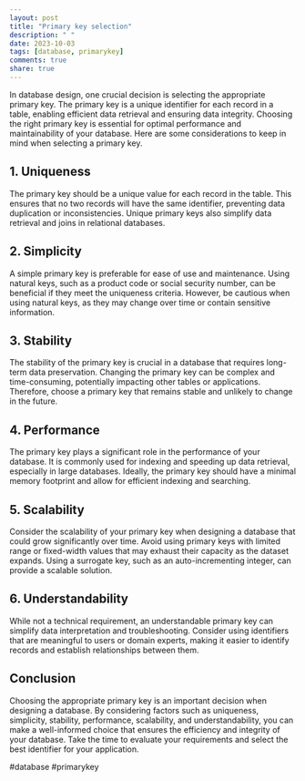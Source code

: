 ```yaml
---
layout: post
title: "Primary key selection"
description: " "
date: 2023-10-03
tags: [database, primarykey]
comments: true
share: true
---
```


In database design, one crucial decision is selecting the appropriate primary key. The primary key is a unique identifier for each record in a table, enabling efficient data retrieval and ensuring data integrity. Choosing the right primary key is essential for optimal performance and maintainability of your database. Here are some considerations to keep in mind when selecting a primary key.

## 1. Uniqueness
The primary key should be a unique value for each record in the table. This ensures that no two records will have the same identifier, preventing data duplication or inconsistencies. Unique primary keys also simplify data retrieval and joins in relational databases.

## 2. Simplicity
A simple primary key is preferable for ease of use and maintenance. Using natural keys, such as a product code or social security number, can be beneficial if they meet the uniqueness criteria. However, be cautious when using natural keys, as they may change over time or contain sensitive information.

## 3. Stability
The stability of the primary key is crucial in a database that requires long-term data preservation. Changing the primary key can be complex and time-consuming, potentially impacting other tables or applications. Therefore, choose a primary key that remains stable and unlikely to change in the future.

## 4. Performance
The primary key plays a significant role in the performance of your database. It is commonly used for indexing and speeding up data retrieval, especially in large databases. Ideally, the primary key should have a minimal memory footprint and allow for efficient indexing and searching.

## 5. Scalability
Consider the scalability of your primary key when designing a database that could grow significantly over time. Avoid using primary keys with limited range or fixed-width values that may exhaust their capacity as the dataset expands. Using a surrogate key, such as an auto-incrementing integer, can provide a scalable solution.

## 6. Understandability
While not a technical requirement, an understandable primary key can simplify data interpretation and troubleshooting. Consider using identifiers that are meaningful to users or domain experts, making it easier to identify records and establish relationships between them.

## Conclusion
Choosing the appropriate primary key is an important decision when designing a database. By considering factors such as uniqueness, simplicity, stability, performance, scalability, and understandability, you can make a well-informed choice that ensures the efficiency and integrity of your database. Take the time to evaluate your requirements and select the best identifier for your application.

#database #primarykey